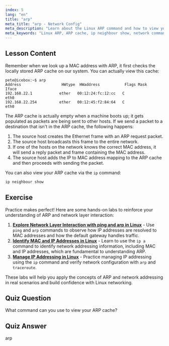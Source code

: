 ```yaml
---
index: 5
lang: "en"
title: "arp"
meta_title: "arp - Network Config"
meta_description: "Learn about the Linux ARP command and how to view your ARP cache. Understand ARP's role in network communication. A beginner's guide to ARP."
meta_keywords: "Linux ARP, ARP cache, ip neighbour show, network commands, Linux networking, beginner Linux, Linux tutorial"
---
```


## Lesson Content

Remember when we look up a MAC address with ARP, it first checks the locally stored ARP cache on our system. You can actually view this cache:

```
pete@icebox:~$ arp
Address                  HWtype  HWaddress           Flags Mask            Iface
192.168.22.1            ether   00:12:24:fc:12:cc   C                     eth0
192.168.22.254          ether   00:12:45:f2:84:64   C                     eth0
```

The ARP cache is actually empty when a machine boots up; it gets populated as packets are being sent to other hosts. If we send a packet to a destination that isn't in the ARP cache, the following happens:

1. The source host creates the Ethernet frame with an ARP request packet.
2. The source host broadcasts this frame to the entire network.
3. If one of the hosts on the network knows the correct MAC address, it will send a reply packet and frame containing the MAC address.
4. The source host adds the IP to MAC address mapping to the ARP cache and then proceeds with sending the packet.

You can also view your ARP cache via the `ip` command:

```bash
ip neighbour show
```

## Exercise

Practice makes perfect! Here are some hands-on labs to reinforce your understanding of ARP and network layer interaction:

1. **[Explore Network Layer Interaction with ping and arp in Linux](https://labex.io/labs/comptia-explore-network-layer-interaction-with-ping-and-arp-in-linux-592746)** - Use `ping` and `arp` commands to observe how IP addresses are resolved to MAC addresses and how the default gateway handles traffic.
2. **[Identify MAC and IP Addresses in Linux](https://labex.io/labs/comptia-identify-mac-and-ip-addresses-in-linux-592731)** - Learn to use the `ip a` command to identify network addressing information, including MAC and IP addresses, which are fundamental to understanding ARP.
3. **[Manage IP Addressing in Linux](https://labex.io/labs/comptia-manage-ip-addressing-in-linux-592736)** - Practice managing IP addressing using the `ip` command and verify network configuration with `arp` and `traceroute`.

These labs will help you apply the concepts of ARP and network addressing in real scenarios and build confidence with Linux networking.

## Quiz Question

What command can you use to view your ARP cache?

## Quiz Answer

arp
